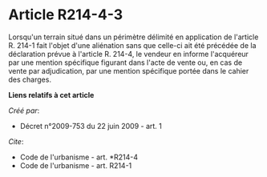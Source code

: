 # Article R214-4-3

Lorsqu'un terrain situé dans un périmètre délimité en application de l'article R. 214-1 fait l'objet d'une aliénation sans
que celle-ci ait été précédée de la déclaration prévue à l'article R. 214-4, le vendeur en informe l'acquéreur par une
mention spécifique figurant dans l'acte de vente ou, en cas de vente par adjudication, par une mention spécifique portée dans
le cahier des charges.

**Liens relatifs à cet article**

_Créé par_:

  - Décret n°2009-753 du 22 juin 2009 - art. 1

_Cite_:

  - Code de l'urbanisme - art. *R214-4
  - Code de l'urbanisme - art. R214-1
